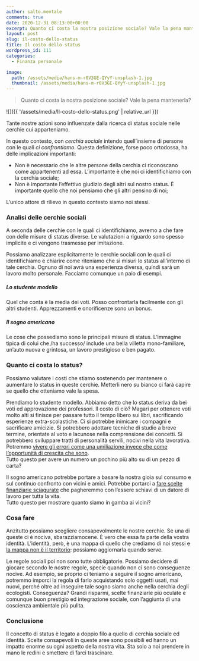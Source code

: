 ```yaml
---
author: salto.mentale
comments: true
date: 2020-12-31 08:13:00+00:00
excerpt: Quanto ci costa la nostra posizione sociale? Vale la pena mantenerla?
layout: post
slug: il-costo-dello-status
title: Il costo dello status
wordpress_id: 111
categories:
  - Finanza personale

image:
  path: /assets/media/hans-m-r0V3GE-QYyY-unsplash-1.jpg
  thumbnail: /assets/media/hans-m-r0V3GE-QYyY-unsplash-1.jpg
---
```


> Quanto ci costa la nostra posizione sociale? Vale la pena mantenerla?


![]({{ '/assets/media/Il-costo-dello-status.png' | relative_url }})

Tante nostre azioni sono influenzate dalla ricerca di status sociale nelle cerchie cui apparteniamo.

In questo contesto, con _cerchia sociale_ intendo quell’insieme di persone con le quali _ci confrontiamo_. Questa definizione, forse poco ortodossa, ha delle implicazioni importanti:

- Non è necessario che le altre persone della cerchia ci riconoscano come appartenenti ad essa. L’importante è che noi ci identifichiamo con la cerchia sociale;
- Non è importante l’effettivo giudizio degli altri sul nostro status. È importante quello che noi pensiamo che gli altri pensino di noi;

L’unico attore di rilievo in questo contesto siamo noi stessi.

### Analisi delle cerchie sociali

A seconda delle cerchie con le quali ci identifichiamo, avremo a che fare con delle misure di status diverse. Le valutazioni a riguardo sono spesso implicite e ci vengono trasmesse per imitazione.

Possiamo analizzare esplicitamente le cerchie sociali con le quali ci identifichiamo e chiarire come riteniamo che si misuri lo status all’interno di tale cerchia. Ognuno di noi avrà una esperienza diversa, quindi sarà un lavoro molto personale. Facciamo comunque un paio di esempi.

##### Lo studente modello

Quel che conta è la media dei voti. Posso confrontarla facilmente con gli altri studenti. Apprezzamenti e onorificenze sono un bonus.

##### Il sogno americano

Le cose che possediamo sono le principali misure di status. L’immagine tipica di colui che /ha successo/ include una bella villetta mono-familiare, un’auto nuova e grintosa, un lavoro prestigioso e ben pagato.

### Quanto ci costa lo status?

Possiamo valutare i costi che stiamo sostenendo per mantenere o aumentare lo status in queste cerchie. Metterli nero su bianco ci farà capire se quello che otteniamo vale la spesa.

Prendiamo lo studente modello. Abbiamo detto che lo status deriva da bei voti ed approvazione dei professori. Il costo di ciò? Magari per ottenere voti molto alti si finisce per passare tutto il tempo libero sui libri, sacrificando esperienze extra-scolastiche. Ci si potrebbe inimicare i compagni e sacrificare amicizie. Si potrebbero adottare tecniche di studio a breve termine, orientate al voto e lacunose nella comprensione dei concetti. Si potrebbero sviluppare tratti di personalità servili, nocivi nella vita lavorativa. Potremmo [vivere gli errori come una umiliazione invece che come l’opportunità di crescita che sono](/la-natura-dellerrore-salto-mentale/).  
Tutto questo per avere un numero un pochino più alto su di un pezzo di carta?

Il sogno americano potrebbe portare a basare la nostra gioia sul consumo e sul continuo confronto con vicini e amici. Potrebbe portarci a [fare scelte finanziarie sciagurate](/stai-regalandoti-carbone/) che pagheremmo con l’essere schiavi di un datore di lavoro per tutta la vita.  
Tutto questo per mostrare quanto siamo in gamba ai vicini?

### Cosa fare

Anzitutto possiamo scegliere consapevolmente le nostre cerchie. Se una di queste ci è nociva, sbarazziamocene. È vero che essa fa parte della vostra identità. L’identità, però, è una mappa di quello che crediamo di noi stessi e [la mappa non è il territorio](/la-mappa-non-e-il-territorio/): possiamo aggiornarla quando serve.

Le regole sociali poi non sono tutte obbligatorie. Possiamo decidere di giocare secondo le nostre regole, specie quando non ci sono conseguenze nocive. Ad esempio, se proprio ci teniamo a seguire il sogno americano, potremmo imporci la regola di farlo acquistando solo oggetti usati, mai nuovi, perché oltre ad inseguire tale sogno siamo anche nella cerchia degli ecologisti. Conseguenza? Grandi risparmi, scelte finanziarie più oculate e comunque buon prestigio ed integrazione sociale, con l’aggiunta di una coscienza ambientale più pulita.

### Conclusione

Il concetto di status è legato a doppio filo a quello di cerchia sociale ed identità. Scelte consapevoli in queste aree sono possibili ed hanno un impatto enorme su ogni aspetto della nostra vita. Sta solo a noi prendere in mano le redini e smettere di farci trascinare.
